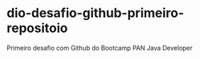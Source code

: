 # dio-desafio-github-primeiro-repositoio
Primeiro desafio com Github do Bootcamp PAN Java Developer

